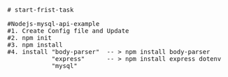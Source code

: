 <pre>
# start-frist-task

#Nodejs-mysql-api-example
#1. Create Config file and Update
#2. npm init
#3. npm install 
#4. install "body-parser"  -- > npm install body-parser
            "express"      -- > npm install express dotenv
            "mysql"
     
</pre>
